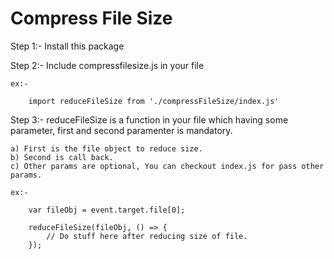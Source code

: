 # Compress File Size


Step 1:- Install this package

Step 2:- Include compressfilesize.js in your file

    ex:- 
            
        import reduceFileSize from './compressFileSize/index.js'

Step 3:- reduceFileSize is a function in your file which having some parameter, first and second paramenter is mandatory.

    a) First is the file object to reduce size.
    b) Second is call back.
    c) Other params are optional, You can checkout index.js for pass other params.

    ex:- 

        var fileObj = event.target.file[0];

        reduceFileSize(fileObj, () => {
            // Do stuff here after reducing size of file.
        });